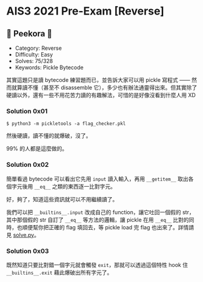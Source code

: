 # AIS3 2021 Pre-Exam [Reverse]

## 🐰 Peekora 🥒

- Category: Reverse
- Difficulty: Easy
- Solves: 75/328
- Keywords: Pickle Bytecode

其實這題只是讀 bytecode 練習題而已，並告訴大家可以用 pickle 寫程式 —— 然而就算讀不懂（甚至不 disassemble 它），多少也有辦法通靈得出來。但其實除了硬讀以外，還有一些不用花苦力讀的有趣解法，可惜的是好像沒看到什麼人用 XD

### Solution 0x01

```
$ python3 -m pickletools -a flag_checker.pkl
```
然後硬讀，讀不懂的就爆破，沒了。

99% 的人都是這麼做的。

### Solution 0x02

簡單看過 bytecode 可以看出它先用 `input` 讀入輸入，再用 `__getitem__` 取出各個字元後用 `__eq__` 之類的東西逐一比對字元。

好，夠了，知道這些資訊就可以不用繼續讀了。

我們可以把 `__builtins__.input` 改成自己的 function，讓它吐回一個假的 str，其中那個假的 str 自訂了 `__eq__` 等方法的邏輯，讓 pickle 在用 `__eq__` 比對的同時，也順便幫你把正確的 flag 填回去，等 pickle load 完 flag 也出來了。詳情請見 [solve.py](Peekora/solve.py)。

### Solution 0x03

既然知道只要比對錯一個字元就會觸發 `exit`，那就可以透過這個特性 hook 住 `__builtins__.exit` 藉此爆破出所有字元了。
